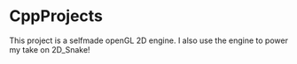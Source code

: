 # CppProjects

This project is a selfmade openGL 2D engine. I also use the engine to power my take on 2D_Snake!
